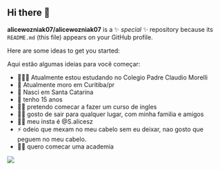 ## Hi there 👋

**alicewozniak07/alicewozniak07** is a ✨ _special_ ✨ repository because its `README.md` (this file) appears on your GitHub profile.

Here are some ideas to get you started:

Aqui estão algumas ideias para você começar:

- 👩🏻‍🏫 Atualmente estou estudando no Colegio Padre Claudio Morelli
- 📍 Atualmente moro em Curitiba/pr
- 🚩 Nasci em Santa Catarina
- 🤔 tenho 15 anos
- 👩🏻 pretendo comecar a fazer um curso de ingles
- 💅🏻 gosto de sair para qualquer lugar, com minha familia e amigos
- 🧚🏻 meu insta é @S.alicesz
- ⚡ odeio que mexam no meu cabelo sem eu deixar, nao gosto que peguem no meu cabelo.
- 🏋🏻 quero comecar uma academia

![](https://media1.tenor.com/m/HJ8Nxo6FkI0AAAAC/broncos-hello.gif)
